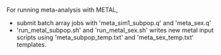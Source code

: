 For running meta-analysis with METAL, 

* submit batch array jobs with 'meta_sim1_subpop.q' and 'meta_sex.q'
* 'run_metal_subpop.sh' and 'run_metal_sex.sh' writes new metal input scripts using 'meta_subpop_temp.txt' and 'meta_sex_temp.txt' templates. 